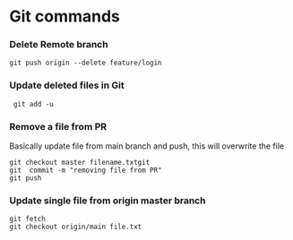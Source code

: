 # Git commands

### Delete Remote branch

```
git push origin --delete feature/login
```

### Update deleted files in Git

```
 git add -u 
```

### Remove a file from PR 
Basically update file from main branch and push, this will overwrite the file

```
git checkout master filename.txtgit
git  commit -m "removing file from PR"
git push
```
### Update single file from origin master branch

```
git fetch
git checkout origin/main file.txt

```
